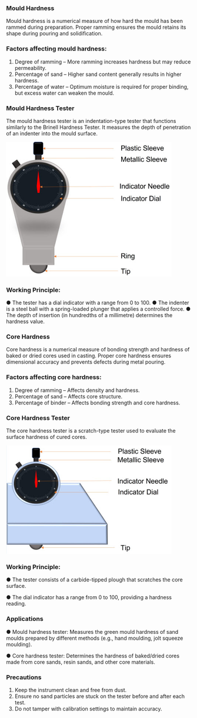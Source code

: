 ### Mould Hardness

Mould hardness is a numerical measure of how hard the mould has been rammed during preparation. Proper ramming ensures the mould retains its shape during pouring and solidification.

### Factors affecting mould hardness:

1.	Degree of ramming – More ramming increases hardness but may reduce permeability.
2.	Percentage of sand – Higher sand content generally results in higher hardness.
3.	Percentage of water – Optimum moisture is required for proper binding, but excess water can weaken the mould.

### Mould Hardness Tester
The mould hardness tester is an indentation-type tester that functions similarly to the Brinell Hardness Tester. It measures the depth of penetration of an indenter into the mould surface.

![Mould Hardness Tester](images/mould.jpg "Mould Hardness Tester")

### Working Principle:

●	The tester has a dial indicator with a range from 0 to 100.
●	The indenter is a steel ball with a spring-loaded plunger that applies a controlled force.
●	The depth of insertion (in hundredths of a millimetre) determines the hardness value.
 
### Core Hardness

Core hardness is a numerical measure of bonding strength and hardness of baked or dried cores used in casting. Proper core hardness ensures dimensional accuracy and prevents defects during metal pouring.

### Factors affecting core hardness:

1.	Degree of ramming – Affects density and hardness.
2.	Percentage of sand – Affects core structure.
3.	Percentage of binder – Affects bonding strength and core hardness.

### Core Hardness Tester

The core hardness tester is a scratch-type tester used to evaluate the surface hardness of cured cores.

![Core Hardness Tester](images/core.jpg "Core Hardness Tester")

### Working Principle:

●	The tester consists of a carbide-tipped plough that scratches the core surface.

●	The dial indicator has a range from 0 to 100, providing a hardness reading.

### Applications

●	Mould hardness tester: Measures the green mould hardness of sand moulds prepared by different methods (e.g., hand moulding, jolt squeeze moulding).

●	Core hardness tester: Determines the hardness of baked/dried cores made from core sands, resin sands, and other core materials.

### Precautions

1.	Keep the instrument clean and free from dust.
2.	Ensure no sand particles are stuck on the tester before and after each test.
3.	Do not tamper with calibration settings to maintain accuracy.
